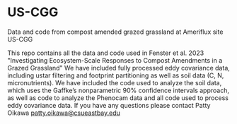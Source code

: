 # US-CGG
Data and code from compost amended grazed grassland at Ameriflux site US-CGG

This repo contains all the data and code used in Fenster et al. 2023 "Investigating Ecosystem-Scale Responses to Compost Amendments in a Grazed Grassland" We have included fully processed eddy covariance data, including ustar filtering and footprint partitioning as well as soil data (C, N, micronutrients). We have included the code used to analyze the soil data, which uses the Gaffke’s nonparametric 90% confidence intervals approach, as well as code to analyze the Phenocam data and all code used to process eddy covariance data. If you have any questions please contact Patty Oikawa patty.oikawa@csueastbay.edu
